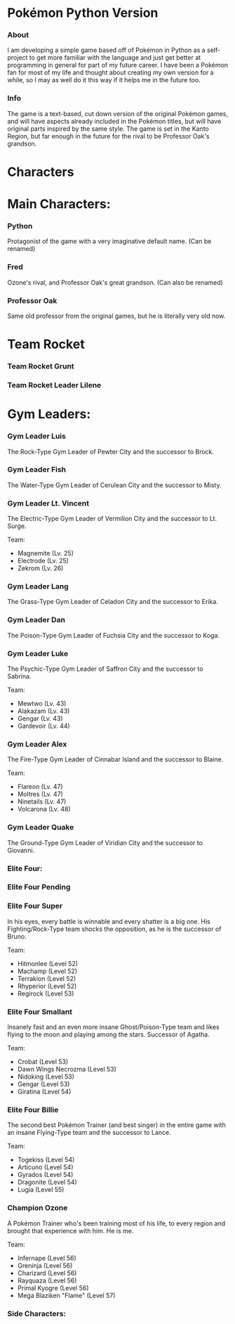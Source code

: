 # Pokémon Python Version



### About

I am developing a simple game based off of Pokémon in Python as a self-project to get more familiar with the language and just get better at programming in general for part of my future career. I have been a Pokémon fan for most of my life and thought about creating my own version for a while, so I may as well do it this way if it helps me in the future too.



### Info

The game is a text-based, cut down version of the original Pokémon games, and will have aspects already included in the Pokémon titles, but will have original parts inspired by the same style. The game is set in the Kanto Region, but far enough in the future for the rival to be Professor Oak's grandson. 




# Characters



# Main Characters: 

### Python
Protagonist of the game with a very imaginative default name. (Can be renamed)


### Fred
Ozone's rival, and Professor Oak's great grandson. (Can also be renamed)


### Professor Oak
Same old professor from the original games, but he is literally very old now.



# Team Rocket

### Team Rocket Grunt

### Team Rocket Leader Lilene






# Gym Leaders: 

### Gym Leader Luis
The Rock-Type Gym Leader of Pewter City and the successor to Brock.


### Gym Leader Fish
The Water-Type Gym Leader of Cerulean City and the successor to Misty.


### Gym Leader Lt. Vincent
The Electric-Type Gym Leader of Vermilion City and the successor to Lt. Surge.

Team:
- Magnemite (Lv. 25)
- Electrode (Lv. 25)
- Zekrom (Lv. 26)


### Gym Leader Lang
The Grass-Type Gym Leader of Celadon City and the successor to Erika.


### Gym Leader Dan
The Poison-Type Gym Leader of Fuchsia City and the successor to Koga.


### Gym Leader Luke
The Psychic-Type Gym Leader of Saffron City and the successor to Sabrina.

Team:
- Mewtwo (Lv. 43)
- Alakazam (Lv. 43)
- Gengar (Lv. 43)
- Gardevoir (Lv. 44)


### Gym Leader Alex
The Fire-Type Gym Leader of Cinnabar Island and the successor to Blaine.

Team:
- Flareon (Lv. 47)
- Moltres (Lv. 47)
- Ninetails (Lv. 47)
- Volcarona (Lv. 48)


### Gym Leader Quake
The Ground-Type Gym Leader of Viridian City and the successor to Giovanni.



### Elite Four:

### Elite Four Pending

### Elite Four Super
In his eyes, every battle is winnable and every shatter is a big one. His Fighting/Rock-Type team shocks the opposition, as he is the successor of Bruno.

Team:
- Hitmonlee (Level 52)
- Machamp (Level 52)
- Terrakion (Level 52)
- Rhyperior (Level 52)
- Regirock (Level 53)



### Elite Four Smallant
Insanely fast and an even more insane Ghost/Poison-Type team and likes flying to the moon and playing among the stars. Successor of Agatha.

Team:
- Crobat (Level 53)
- Dawn Wings Necrozma (Level 53)
- Nidoking (Level 53)
- Gengar (Level 53)
- Giratina (Level 54)


### Elite Four Billie
The second best Pokémon Trainer (and best singer) in the entire game with an insane Flying-Type team and the successor to Lance.

Team:
- Togekiss (Level 54)
- Articuno (Level 54)
- Gyrados (Level 54)
- Dragonite (Level 54)
- Lugia (Level 55)


### Champion Ozone
A Pokémon Trainer who's been training most of his life, to every region and brought that experience with him. He is me.

Team: 
- Infernape (Level 56)
- Greninja (Level 56)
- Charizard (Level 56)
- Rayquaza (Level 56)
- Primal Kyogre (Level 56)
- Mega Blaziken "Flame" (Level 57)



### Side Characters: 


